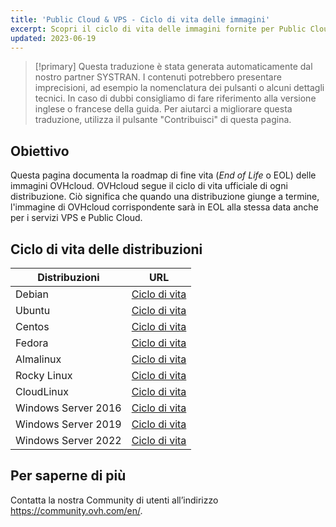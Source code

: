 ```yaml
---
title: 'Public Cloud & VPS - Ciclo di vita delle immagini'
excerpt: Scopri il ciclo di vita delle immagini fornite per Public Cloud & VPS
updated: 2023-06-19
---
```


> [!primary]
> Questa traduzione è stata generata automaticamente dal nostro partner SYSTRAN. I contenuti potrebbero presentare imprecisioni, ad esempio la nomenclatura dei pulsanti o alcuni dettagli tecnici. In caso di dubbi consigliamo di fare riferimento alla versione inglese o francese della guida. Per aiutarci a migliorare questa traduzione, utilizza il pulsante "Contribuisci" di questa pagina.
>

## Obiettivo

Questa pagina documenta la roadmap di fine vita (*End of Life* o EOL) delle immagini OVHcloud. OVHcloud segue il ciclo di vita ufficiale di ogni distribuzione. Ciò significa che quando una distribuzione giunge a termine, l'immagine di OVHcloud corrispondente sarà in EOL alla stessa data anche per i servizi VPS e Public Cloud.

## Ciclo di vita delle distribuzioni

| Distribuzioni                 | URL                                                                                       |
| ----------------------------- | ----------------------------------------------------------------------------------------- |
| Debian                        | [Ciclo di vita](https://wiki.debian.org/DebianReleases)                                      |
| Ubuntu                        | [Ciclo di vita](https://wiki.ubuntu.com/Releases)                                            |
| Centos                        | [Ciclo di vita](https://wiki.centos.org/About/Product)                                       |
| Fedora                        | [Ciclo di vita](https://fedoraproject.org/wiki/Fedora_Release_Life_Cycle)                    |
| Almalinux                     | [Ciclo di vita](https://wiki.almalinux.org/release-notes/)                                   |
| Rocky Linux                   | [Ciclo di vita](https://wiki.rockylinux.org/rocky/version/)                                  |
| CloudLinux                    | [Ciclo di vita](https://docs.cloudlinux.com/introduction/#cloudlinux-os-life-cycle)          |
| Windows Server 2016           | [Ciclo di vita](https://docs.microsoft.com/en-us/lifecycle/products/windows-server-2016)     |
| Windows Server 2019           | [Ciclo di vita](https://docs.microsoft.com/en-us/lifecycle/products/windows-server-2019)     |
| Windows Server 2022           | [Ciclo di vita](https://docs.microsoft.com/en-us/lifecycle/products/windows-server-2022)     |

## Per saperne di più

Contatta la nostra Community di utenti all’indirizzo <https://community.ovh.com/en/>.
